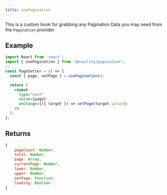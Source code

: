 ```yaml
---
title: usePagination
---
```


This is a custom hook for grabbing any Pagination Data you may need from the `Pagination` provider.

## Example

```jsx
import React from 'react';
import { usePagination } from '@availity/pagination';
// ...
const PageSetter = () => {
  const { page, setPage } = usePagination();

  return (
    <input
      type="text"
      value={page}
      onChange={({ target }) => setPage(target.value)}
    />
  );
};
```

## Returns

```js
{
    pageCount: Number,
    total: Number,
    page: Array,
    currentPage: Number,
    lower: Number,
    upper: Number,
    setPage: Function,
    loading: Boolean
}
```
